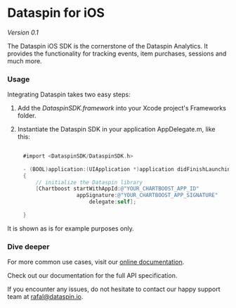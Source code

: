 # Dataspin for iOS

*Version 0.1*

The Dataspin iOS SDK is the cornerstone of the Dataspin Analytics. It
provides the functionality for tracking events, item purchases, sessions and much more. 


### Usage

Integrating Dataspin takes two easy steps:

 1. Add the *DataspinSDK.framework* into your Xcode project's Frameworks folder.

 2. Instantiate the Dataspin SDK in your application AppDelegate.m, like this:
    
```objective-c
 
     #import <DataspinSDK/DataspinSDK.h>
     
     - (BOOL)application:(UIApplication *)application didFinishLaunchingWithOptions:(NSDictionary *)launchOptions       
     {
         // initialize the Dataspin library
         [Chartboost startWithAppId:@"YOUR_CHARTBOOST_APP_ID" 
         			  appSignature:@"YOUR_CHARTBOOST_APP_SIGNATURE" 
         			      delegate:self];
           
     }
```
It is shown as is for example purposes only.

### Dive deeper

For more common use cases, visit our [online documentation](https://help.chartboost.com/documentation/ios).

Check out our documentation for the full API
specification.

If you encounter any issues, do not hesitate to contact our happy support team
at [rafal@dataspin.io](mailto:rafal@dataspin.io).
